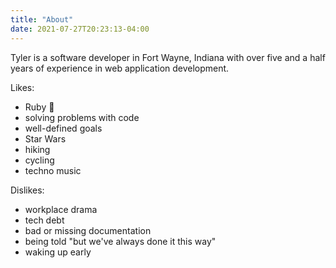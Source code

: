 ```yaml
---
title: "About"
date: 2021-07-27T20:23:13-04:00
---
```


Tyler is a software developer in Fort Wayne, Indiana with over five and a half years of experience in web application development.

Likes:
* Ruby 💎
* solving problems with code
* well-defined goals
* Star Wars
* hiking
* cycling
* techno music

Dislikes:
* workplace drama
* tech debt
* bad or missing documentation
* being told "but we've always done it this way"
* waking up early
